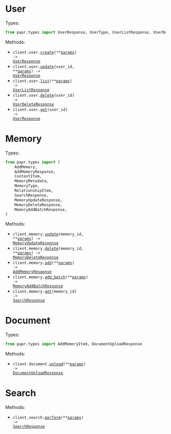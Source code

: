 # User

Types:

```python
from papr.types import UserResponse, UserType, UserListResponse, UserDeleteResponse
```

Methods:

- <code title="post /v1/user">client.user.<a href="./src/papr/resources/user.py">create</a>(\*\*<a href="src/papr/types/user_create_params.py">params</a>) -> <a href="./src/papr/types/user_response.py">UserResponse</a></code>
- <code title="put /v1/user/{user_id}">client.user.<a href="./src/papr/resources/user.py">update</a>(user_id, \*\*<a href="src/papr/types/user_update_params.py">params</a>) -> <a href="./src/papr/types/user_response.py">UserResponse</a></code>
- <code title="get /v1/user">client.user.<a href="./src/papr/resources/user.py">list</a>(\*\*<a href="src/papr/types/user_list_params.py">params</a>) -> <a href="./src/papr/types/user_list_response.py">UserListResponse</a></code>
- <code title="delete /v1/user/{user_id}">client.user.<a href="./src/papr/resources/user.py">delete</a>(user_id) -> <a href="./src/papr/types/user_delete_response.py">UserDeleteResponse</a></code>
- <code title="get /v1/user/{user_id}">client.user.<a href="./src/papr/resources/user.py">get</a>(user_id) -> <a href="./src/papr/types/user_response.py">UserResponse</a></code>

# Memory

Types:

```python
from papr.types import (
    AddMemory,
    AddMemoryResponse,
    ContextItem,
    MemoryMetadata,
    MemoryType,
    RelationshipItem,
    SearchResponse,
    MemoryUpdateResponse,
    MemoryDeleteResponse,
    MemoryAddBatchResponse,
)
```

Methods:

- <code title="put /v1/memory/{memory_id}">client.memory.<a href="./src/papr/resources/memory.py">update</a>(memory_id, \*\*<a href="src/papr/types/memory_update_params.py">params</a>) -> <a href="./src/papr/types/memory_update_response.py">MemoryUpdateResponse</a></code>
- <code title="delete /v1/memory/{memory_id}">client.memory.<a href="./src/papr/resources/memory.py">delete</a>(memory_id, \*\*<a href="src/papr/types/memory_delete_params.py">params</a>) -> <a href="./src/papr/types/memory_delete_response.py">MemoryDeleteResponse</a></code>
- <code title="post /v1/memory">client.memory.<a href="./src/papr/resources/memory.py">add</a>(\*\*<a href="src/papr/types/memory_add_params.py">params</a>) -> <a href="./src/papr/types/add_memory_response.py">AddMemoryResponse</a></code>
- <code title="post /v1/memory/batch">client.memory.<a href="./src/papr/resources/memory.py">add_batch</a>(\*\*<a href="src/papr/types/memory_add_batch_params.py">params</a>) -> <a href="./src/papr/types/memory_add_batch_response.py">MemoryAddBatchResponse</a></code>
- <code title="get /v1/memory/{memory_id}">client.memory.<a href="./src/papr/resources/memory.py">get</a>(memory_id) -> <a href="./src/papr/types/search_response.py">SearchResponse</a></code>

# Document

Types:

```python
from papr.types import AddMemoryItem, DocumentUploadResponse
```

Methods:

- <code title="post /v1/document">client.document.<a href="./src/papr/resources/document.py">upload</a>(\*\*<a href="src/papr/types/document_upload_params.py">params</a>) -> <a href="./src/papr/types/document_upload_response.py">DocumentUploadResponse</a></code>

# Search

Methods:

- <code title="post /v1/search">client.search.<a href="./src/papr/resources/search.py">perform</a>(\*\*<a href="src/papr/types/search_perform_params.py">params</a>) -> <a href="./src/papr/types/search_response.py">SearchResponse</a></code>
